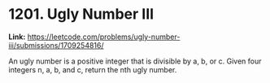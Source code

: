 # 1201. Ugly Number III

**Link:** https://leetcode.com/problems/ugly-number-iii/submissions/1709254816/

An ugly number is a positive integer that is divisible by a, b, or c. Given four integers n, a, b, and c, return the nth ugly number.

